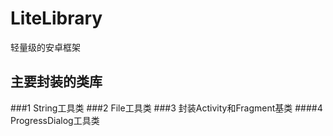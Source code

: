# LiteLibrary
轻量级的安卓框架

## 主要封装的类库
###1 String工具类
###2 File工具类
###3 封装Activity和Fragment基类
####4 ProgressDialog工具类
